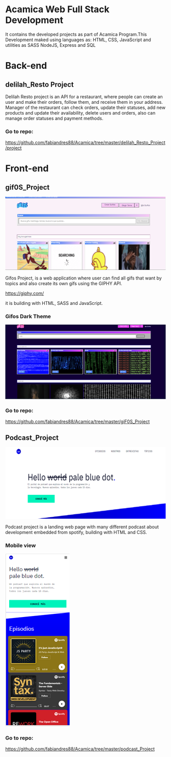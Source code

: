 # Acamica Web Full Stack Development

It contains the developed projects as part of Acamica Program.This Development maked using languages as:
HTML, CSS, JavaScript and utilities as SASS NodeJS, Express and SQL

# Back-end

## delilah_Resto Project

Delilah Resto project is an API for a restaurant, where people can create an user and make their orders, follow them, and receive them in your address. Manager of the restaurant can check orders, update their statuses, add new products and update their availability, delete users and orders, also can manage order statuses and payment methods.

### Go to repo:

https://github.com/fabiandres88/Acamica/tree/master/delilah_Resto_Project/project

# Front-end

## gif0S_Project

![Alt text](https://github.com/fabiandres88/Acamica/blob/master/previews/Gifos.png?raw=true "Preview Gifos")

Gifos Project, is a web application where user can find all gifs that want by topics and also create its own gifs using the GIPHY API.

https://giphy.com/

it is building with HTML, SASS and JavaScript.

### Gifos Dark Theme

![Alt text](https://github.com/fabiandres88/Acamica/blob/master/previews/gifosDark.png?raw=true "Preview Gifos dark")

### Go to repo:

https://github.com/fabiandres88/Acamica/tree/master/giF0S_Project

## Podcast_Project

![Alt text](https://github.com/fabiandres88/Acamica/blob/master/previews/Podcast.png?raw=true "Preview Podcast")

Podcast project is a landing web page with many different podcast about development embedded from spotify, building with HTML and CSS.

### Mobile view

![Alt text](https://github.com/fabiandres88/Acamica/blob/master/previews/podcastMobile.png?raw=true "Preview Podcast")

### Go to repo:

https://github.com/fabiandres88/Acamica/tree/master/podcast_Project
